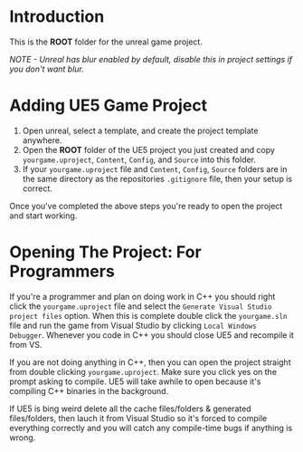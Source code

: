 # Introduction

This is the **ROOT** folder for the unreal game project.

_NOTE - Unreal has blur enabled by default, disable this in project settings if you don't want blur._



# Adding UE5 Game Project

1. Open unreal, select a template, and create the project template anywhere.
2. Open the **ROOT** folder of the UE5 project you just created and copy `yourgame.uproject`, `Content`, `Config`, and `Source` into this folder.
3. If your `yourgame.uproject` file and `Content`, `Config`, `Source` folders are in the same directory as the repositories `.gitignore` file, then your setup is correct.

Once you've completed the above steps you're ready to open the project and start working.



# Opening The Project: For Programmers

If you're a programmer and plan on doing work in C++ you should right click the `yourgame.uproject` file and select the `Generate Visual Studio project files` option. When this is complete double click the `yourgame.sln` file and run the game from Visual Studio by clicking `Local Windows Debugger`. Whenever you code in C++ you should close UE5 and recompile it from VS.

If you are not doing anything in C++, then you can open the project straight from double clicking `yourgame.uproject`. Make sure you click yes on the prompt asking to compile. UE5 will take awhile to open because it's compiling C++ binaries in the background.

If UE5 is bing weird delete all the cache files/folders & generated files/folders, then lauch it from Visual Studio so it's forced to compile everything correctly and you will catch any compile-time bugs if anything is wrong.